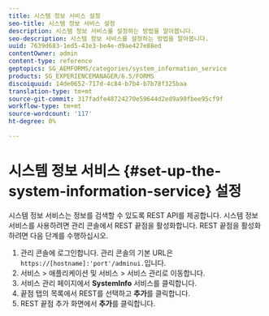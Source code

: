 ```yaml
---
title: 시스템 정보 서비스 설정
seo-title: 시스템 정보 서비스 설정
description: 시스템 정보 서비스를 설정하는 방법을 알아봅니다.
seo-description: 시스템 정보 서비스를 설정하는 방법을 알아봅니다.
uuid: 7639d683-1ed5-43e3-be4e-d9ae427e88ed
contentOwner: admin
content-type: reference
geptopics: SG_AEMFORMS/categories/system_information_service
products: SG_EXPERIENCEMANAGER/6.5/FORMS
discoiquuid: 14de0652-717d-4c84-b7b4-b7b78f325baa
translation-type: tm+mt
source-git-commit: 317fadfe48724270e59644d2ed9a90fbee95cf9f
workflow-type: tm+mt
source-wordcount: '117'
ht-degree: 0%

---
```



# 시스템 정보 서비스 {#set-up-the-system-information-service} 설정

시스템 정보 서비스는 정보를 검색할 수 있도록 REST API를 제공합니다. 시스템 정보 서비스를 사용하려면 관리 콘솔에서 REST 끝점을 활성화합니다. REST 끝점을 활성화하려면 다음 단계를 수행하십시오.

1. 관리 콘솔에 로그인합니다. 관리 콘솔의 기본 URL은 `https://[hostname]:'port'/adminui.`입니다.
1. 서비스 > 애플리케이션 및 서비스 > 서비스 관리로 이동합니다.
1. 서비스 관리 페이지에서 **SystemInfo** 서비스를 클릭합니다.
1. 끝점 탭의 목록에서 REST를 선택하고 **추가**&#x200B;를 클릭합니다.
1. REST 끝점 추가 화면에서 **추가**&#x200B;를 클릭합니다.

